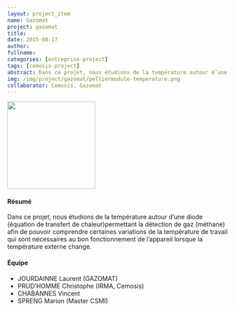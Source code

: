 ```yaml
---
layout: project_item
name: Gazomat
project: gazomat
title:
date: 2015-08-17
author:
fullname:
categories: [entreprise-project]
tags: [cemosis-project]
abstract: Dans ce projet, nous étudions de la température autour d’une diode (équation de transfert de chaleur)permettant la détection de gaz (méthane) afin de pouvoir comprendre certaines variations de la température de travail qui sont nécessaires au bon fonctionnement de l’appareil lorsque la température externe change.
img: /img/project/gazomat/peltiermodule-temperature.png
collaborator: Cemosis, Gazomat
---
```


<div class="media">
<div class="media-left">
<a href="#">
<img class="media-object" src="/img/project/gazomat/peltiermodule_partitioning.png" width="200">
</a>
</div>
<div class="media-body">
<h4 class="media-heading">Résumé</h4>
Dans ce projet, nous étudions de la température autour d’une diode
(équation de transfert de chaleur)permettant la détection de gaz
(méthane) afin de pouvoir comprendre certaines variations de la
température de travail qui sont nécessaires au bon fonctionnement de
l’appareil lorsque la température externe change.
</div>
</div>

<h4>Équipe</h4>


- JOURDAINNE Laurent (GAZOMAT)
- PRUD’HOMME Christophe (IRMA, Cemosis)
- CHABANNES Vincent 
- SPRENG Marion (Master CSMI)
